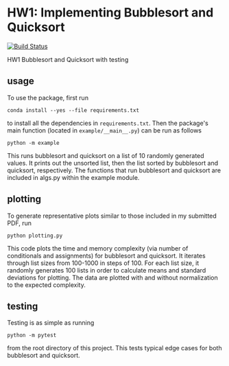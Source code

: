 # HW1: Implementing Bubblesort and Quicksort

[![Build
Status](https://travis-ci.org/alisonsu/example.svg?branch=master)](https://travis-ci.org/alisonsu/example)

HW1 Bubblesort and Quicksort with testing

## usage

To use the package, first run

```
conda install --yes --file requirements.txt
```

to install all the dependencies in `requirements.txt`. Then the package's
main function (located in `example/__main__.py`) can be run as follows

```
python -m example
```
This runs bubblesort and quicksort on a list of 10 randomly generated values. It prints out the unsorted list, then the list sorted by bubblesort and quicksort, respectively. The functions that run bubblesort and quicksort are included in algs.py within the example module.

## plotting

To generate representative plots similar to those included in my submitted PDF, run


```
python plotting.py
```

This code plots the time and memory complexity (via number of conditionals and assignments)
for bubblesort and quicksort. It iterates through list sizes from 100-1000 in steps
of 100. For each list size, it randomly generates 100 lists in order to calculate means
and standard deviations for plotting. The data are plotted with and without normalization
to the expected complexity.

## testing

Testing is as simple as running

```
python -m pytest
```

from the root directory of this project. This tests typical edge cases for both bubblesort and quicksort.
